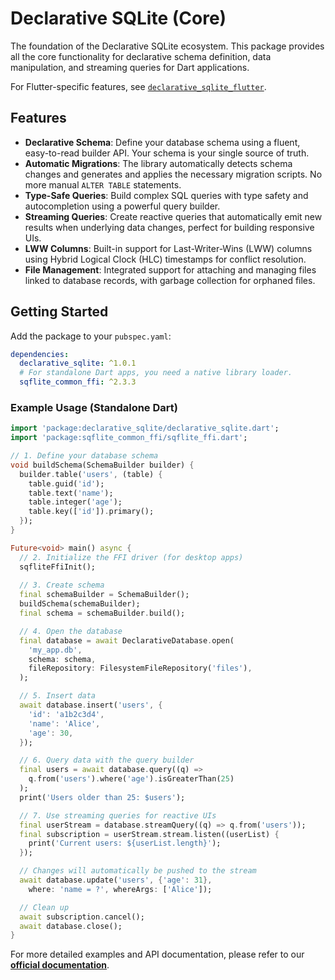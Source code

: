 # Declarative SQLite (Core)

The foundation of the Declarative SQLite ecosystem. This package provides all the core functionality for declarative schema definition, data manipulation, and streaming queries for Dart applications.

For Flutter-specific features, see [`declarative_sqlite_flutter`](../declarative_sqlite_flutter/).

## Features

- **Declarative Schema**: Define your database schema using a fluent, easy-to-read builder API. Your schema is your single source of truth.
- **Automatic Migrations**: The library automatically detects schema changes and generates and applies the necessary migration scripts. No more manual `ALTER TABLE` statements.
- **Type-Safe Queries**: Build complex SQL queries with type safety and autocompletion using a powerful query builder.
- **Streaming Queries**: Create reactive queries that automatically emit new results when underlying data changes, perfect for building responsive UIs.
- **LWW Columns**: Built-in support for Last-Writer-Wins (LWW) columns using Hybrid Logical Clock (HLC) timestamps for conflict resolution.
- **File Management**: Integrated support for attaching and managing files linked to database records, with garbage collection for orphaned files.

## Getting Started

Add the package to your `pubspec.yaml`:

```yaml
dependencies:
  declarative_sqlite: ^1.0.1
  # For standalone Dart apps, you need a native library loader.
  sqflite_common_ffi: ^2.3.3
```

### Example Usage (Standalone Dart)

```dart
import 'package:declarative_sqlite/declarative_sqlite.dart';
import 'package:sqflite_common_ffi/sqflite_ffi.dart';

// 1. Define your database schema
void buildSchema(SchemaBuilder builder) {
  builder.table('users', (table) {
    table.guid('id');
    table.text('name');
    table.integer('age');
    table.key(['id']).primary();
  });
}

Future<void> main() async {
  // 2. Initialize the FFI driver (for desktop apps)
  sqfliteFfiInit();
  
  // 3. Create schema
  final schemaBuilder = SchemaBuilder();
  buildSchema(schemaBuilder);
  final schema = schemaBuilder.build();

  // 4. Open the database
  final database = await DeclarativeDatabase.open(
    'my_app.db',
    schema: schema,
    fileRepository: FilesystemFileRepository('files'),
  );

  // 5. Insert data
  await database.insert('users', {
    'id': 'a1b2c3d4',
    'name': 'Alice',
    'age': 30,
  });

  // 6. Query data with the query builder
  final users = await database.query((q) => 
    q.from('users').where('age').isGreaterThan(25)
  );
  print('Users older than 25: $users');

  // 7. Use streaming queries for reactive UIs
  final userStream = database.streamQuery((q) => q.from('users'));
  final subscription = userStream.stream.listen((userList) {
    print('Current users: ${userList.length}');
  });

  // Changes will automatically be pushed to the stream
  await database.update('users', {'age': 31}, 
    where: 'name = ?', whereArgs: ['Alice']);

  // Clean up
  await subscription.cancel();
  await database.close();
}
```

For more detailed examples and API documentation, please refer to our [**official documentation**](https://graknol.github.io/declarative_sqlite/docs/core-library/intro).
